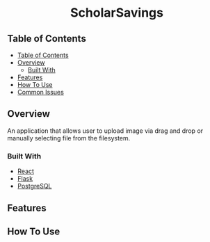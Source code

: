 <!-- Please update value in the {}  -->

<h1 align="center">ScholarSavings</h1>

<!-- TABLE OF CONTENTS -->

## Table of Contents

- [Table of Contents](#table-of-contents)
- [Overview](#overview)
  - [Built With](#built-with)
- [Features](#features)
- [How To Use](#how-to-use)
- [Common Issues](#common-issues)

<!-- OVERVIEW -->

## Overview

An application that allows user to upload image via drag and drop or manually selecting file from the filesystem.

### Built With

<!-- This section should list any major frameworks that you built your project using. Here are a few examples.-->

- [React](https://reactjs.org/)
- [Flask](https://flask.palletsprojects.com/en/2.2.x/)
- [PostgreSQL](https://www.postgresql.org/)

## Features

<!-- List the features of your application or follow the template. Don't share the figma file here :) -->

## How To Use

